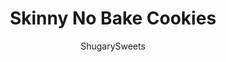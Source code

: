 ---
layout: ../../layouts/MarkdownPostLayout.astro
title: Skinny No Bake Cookies 
author: ShugarySweets
pubDate: 2019-01-09
description: "Easy Skinny No Bake Cookies! Your favorite cookie just got lightened up!"
image_url: https://www.shugarysweets.com/wp-content/uploads/2013/06/skinny-no-bake-cookies-3.jpg
tags: ["Cookies","American"]
calories: 93
protein: 4
carbohydrates: 12
fats: 4
fiber: 2
ingredients: ["1/3 cup granulated sugar","1/4 cup unsweetened cocoa powder","1/2 cup skim (fat free) milk","1/4 cup protein powder","1/2 cup creamy peanut butter","1 banana, mashed","1/2 tsp espresso powder","2 1/2 cup quick cook oats","3 Tbsp mini semi-sweet morsels, optional, for garnish"]
serves: 24
time: "40 minutes"
prepTime: "5 minutes"
instructions: ["In a medium saucepan over medium heat, add sugar, cocoa, milk and protein powder. Stirring constantly heat until mixture starts to bubble slightly. Remove from heat and stir in the peanut butter, banana and espresso powder. Fold in oats until fully combined.","Spoon onto parchment paper using a 2 Tbsp scoop. Using bottom of scoop (or spoon) make a small indentation and sprinkle a few mini morsels on top, pressing lightly with fingertips. Allow cookies to set, about 30 minutes.","Store cookies in airtight container in refrigerator for up to one week."]
nutrition: ["93 calories","12 grams carbohydrates","1 milligrams cholesterol","4 grams fat","2 grams fiber","4 grams protein","1 grams saturated fat","35 grams sodium","4 grams sugar","0 grams trans fat","2 grams unsaturated fat"]
---